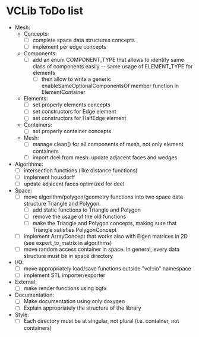 # VCLib ToDo list

- Mesh:
  - Concepts:
    - [ ] complete space data structures concepts
    - [ ] implement per edge concepts
  - Components:
    - [ ] add an enum COMPONENT_TYPE that allows to identify same class of components easily -- same usage of ELEMENT_TYPE for elements
      - [ ] then allow to write a generic enableSameOptionalComponentsOf member function in ElementContainer
  - Elements:
    - [ ] set properly elements concepts
    - [ ] set constructors for Edge element
    - [ ] set constructors for HalfEdge element
  - Containers:
    - [ ] set properly container concepts
  - Mesh:
    - [ ] manage clean() for all components of mesh, not only element containers
    - [ ] import dcel from mesh: update adjacent faces and wedges 
- Algorithms:
  - [ ] intersection functions (like distance functions)
  - [ ] implement housdorff
  - [ ] update adjacent faces optimized for dcel
- Space:
  - [ ] move algorithm/polygon/geometry functions into two space data structure Triangle and Polygon.
    - [ ] add static functions to Triangle and Polygon
    - [ ] remove the usage of the old functions
    - [ ] make the Triangle and Polygon concepts, making sure that Triangle satisfies PolygonConcept
  - [ ] implement ArrayConcept that works also with Eigen matrices in 2D (see export_to_matrix in algorithms)
  - [ ] move random access container in space. In general, every data structure must be in space directory
- I/O:
  - [ ] move appropriately load/save functions outside "vcl::io" namespace 
  - [ ] implement STL importer/exporter  
- External:
  - [ ] make render functions using bgfx
- Documentation:
  - [ ] Make documentation using only doxygen
  - [ ] Explain appropriately the structure of the library
- Style:
  - [ ] Each directory must be at singular, not plural (i.e. container, not containers)
